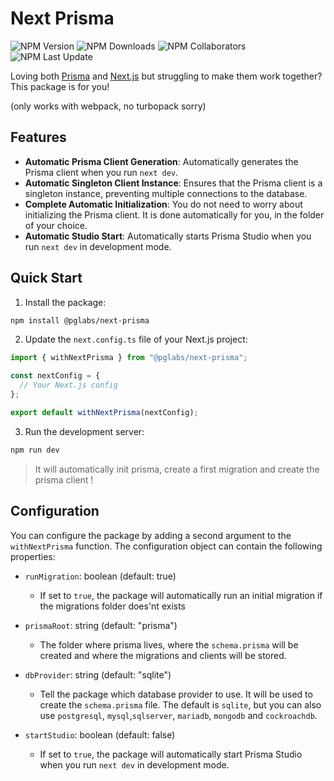 # Next Prisma

![NPM Version](https://img.shields.io/npm/v/%40pglabs%2Fnext-prisma)
![NPM Downloads](https://img.shields.io/npm/d18m/%40pglabs%2Fnext-prisma)
![NPM Collaborators](https://img.shields.io/npm/collaborators/%40pglabs%2Fnext-prisma)
![NPM Last Update](https://img.shields.io/npm/last-update/%40pglabs%2Fnext-prisma)

Loving both [Prisma](https://www.prisma.io/) and [Next.js](https://nextjs.org/) but struggling to make them work together? This package is for you!

(only works with webpack, no turbopack sorry)

## Features

- **Automatic Prisma Client Generation**: Automatically generates the Prisma client when you run `next dev`.
- **Automatic Singleton Client Instance**: Ensures that the Prisma client is a singleton instance, preventing multiple connections to the database.
- **Complete Automatic Initialization**: You do not need to worry about initializing the Prisma client. It is done automatically for you, in the folder of your choice.
- **Automatic Studio Start**: Automatically starts Prisma Studio when you run `next dev` in development mode.

## Quick Start

1. Install the package:

```bash
npm install @pglabs/next-prisma
```

2. Update the `next.config.ts` file of your Next.js project:

```typescript
import { withNextPrisma } from "@pglabs/next-prisma";

const nextConfig = {
  // Your Next.js config
};

export default withNextPrisma(nextConfig);
```

3. Run the development server:

```bash
npm run dev
```

> It will automatically init prisma, create a first migration and create the prisma client !

## Configuration

You can configure the package by adding a second argument to the `withNextPrisma` function. The configuration object can contain the following properties:

- `runMigration`: boolean (default: true)

  - If set to `true`, the package will automatically run an initial migration if the migrations folder does'nt exists

- `prismaRoot`: string (default: "prisma")

  - The folder where prisma lives, where the `schema.prisma` will be created and where the migrations and clients will be stored.

- `dbProvider`: string (default: "sqlite")

  - Tell the package which database provider to use. It will be used to create the `schema.prisma` file. The default is `sqlite`, but you can also use `postgresql`, `mysql`,`sqlserver`, `mariadb`, `mongodb` and `cockroachdb`.

- `startStudio`: boolean (default: false)
  - If set to `true`, the package will automatically start Prisma Studio when you run `next dev` in development mode.
